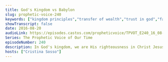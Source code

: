 ```yaml
---
title: God's Kingdom vs Babylon
slug: prophetic-voice-240
keywords: ["kingdom principles","transfer of wealth","trust in god","faith"]
showTranscript: false
date: 2016-08-20
audioLink: https://episodes.castos.com/propheticvoice/TPVOT_E240_16_08-20-21_God%27s_Kingdom_vs_Babylon.mp3
Series: The Prophetic Voice of Our Time
episodeNumber: 240
description: In God's kingdom, we are His righteousness in Christ Jesus. Our world must revolve around Jesus, not the idolatrous Babylonian system.
hosts: ["Cristina Sosso"]
---
```

